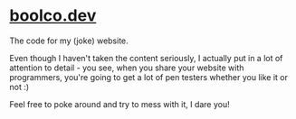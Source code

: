 # [boolco.dev](https://boolco.dev)
The code for my (joke) website.

Even though I haven't taken the content seriously, I actually put in a lot of attention to detail - you see, when you share your website with programmers, you're going to get a lot of pen testers whether you like it or not :)

Feel free to poke around and try to mess with it, I dare you!
